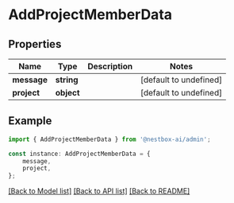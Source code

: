 # AddProjectMemberData


## Properties

Name | Type | Description | Notes
------------ | ------------- | ------------- | -------------
**message** | **string** |  | [default to undefined]
**project** | **object** |  | [default to undefined]

## Example

```typescript
import { AddProjectMemberData } from '@nestbox-ai/admin';

const instance: AddProjectMemberData = {
    message,
    project,
};
```

[[Back to Model list]](../README.md#documentation-for-models) [[Back to API list]](../README.md#documentation-for-api-endpoints) [[Back to README]](../README.md)

